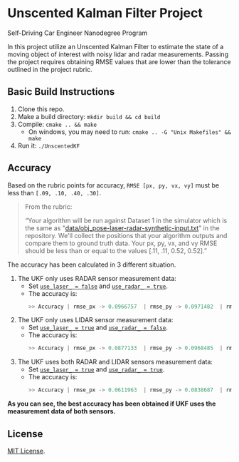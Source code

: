 # Unscented Kalman Filter Project

Self-Driving Car Engineer Nanodegree Program

In this project utilize an Unscented Kalman Filter to estimate the state of a moving object of interest with noisy lidar and radar measurements. Passing the project requires obtaining RMSE values that are lower than the tolerance outlined in the project rubric. 

## Basic Build Instructions

1. Clone this repo.
2. Make a build directory: `mkdir build && cd build`
3. Compile: `cmake .. && make` 
   - On windows, you may need to run: `cmake .. -G "Unix Makefiles" && make`
4. Run it: `./UnscentedKF `

## Accuracy

Based on the rubric points for accuracy, `RMSE [px, py, vx, vy]` must be less than `[.09, .10, .40, .30]`.  

> From the rubric:
>
> “Your algorithm will be run against Dataset 1 in the simulator which is the same as "[data/obj_pose-laser-radar-synthetic-input.txt](https://github.com/mhBahrami/Unscented-Kalman-Filter/blob/master/data/obj_pose-laser-radar-synthetic-input.txt)" in the repository. We'll collect the positions that your algorithm outputs and compare them to ground truth data. Your px, py, vx, and vy RMSE should be less than or equal to the values [.11, .11, 0.52, 0.52].”

The accuracy has been calculated in 3 different situation.
1. The UKF only uses RADAR sensor measurement data:
   - Set [`use_laser_ = false`](https://github.com/mhBahrami/Unscented-Kalman-Filter/blob/master/src/ukf.cpp#L40) and [`use_radar_ = true`](https://github.com/mhBahrami/Unscented-Kalman-Filter/blob/master/src/ukf.cpp#L43).
   - The accuracy is:
        ``` C++
        >> Accuracy | rmse_px -> 0.0966757  | rmse_py -> 0.0971482  | rmse_vx -> 0.213195   | rmse_vy -> 0.25725
        ```
2. The UKF only uses LIDAR sensor measurement data:
   - Set [`use_laser_ = true`](https://github.com/mhBahrami/Unscented-Kalman-Filter/blob/master/src/ukf.cpp#L40) and [`use_radar_ = false`](https://github.com/mhBahrami/Unscented-Kalman-Filter/blob/master/src/ukf.cpp#L43).
   - The accuracy is:
        ``` C++ 
        >> Accuracy | rmse_px -> 0.0877133  | rmse_py -> 0.0968485  | rmse_vx -> 0.200318   | rmse_vy -> 0.250548  
        ```
3. The UKF uses both RADAR and LIDAR sensors measurement data:
   - Set [`use_laser_ = true`](https://github.com/mhBahrami/Unscented-Kalman-Filter/blob/master/src/ukf.cpp#L40) and [`use_radar_ = true`](https://github.com/mhBahrami/Unscented-Kalman-Filter/blob/master/src/ukf.cpp#L43).
   - The accuracy is:
        ``` C++
        >> Accuracy | rmse_px -> 0.0611963  | rmse_py -> 0.0838687  | rmse_vx -> 0.145292   | rmse_vy -> 0.284606
        ```

**As you can see, the best accuracy has been obtained if UKF uses the measurement data of both sensors.**
## License

[MIT License](https://github.com/mhBahrami/Unscented-Kalman-Filter/blob/master/LICENSE).